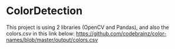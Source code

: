 # ColorDetection
This project is using 2 libraries (OpenCV and Pandas), and also the colors.csv in this link below:
https://github.com/codebrainz/color-names/blob/master/output/colors.csv
